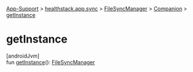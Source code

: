 
[App-Support](../../../../index.html) > [healthstack.app.sync](../../index.html) > [FileSyncManager](../index.html) > [Companion](index.html) > [getInstance](get-instance.html)



# getInstance



[androidJvm]\
fun [getInstance](get-instance.html)(): [FileSyncManager](../index.html)





